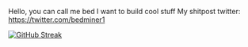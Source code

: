 Hello, you can call me bed
I want to build cool stuff
My shitpost twitter: https://twitter.com/bedminer1

[![GitHub Streak](https://streak-stats.demolab.com?user=bedminer1&theme=dark&hide_border=true&date_format=j%2Fn%5B%2FY%5D)](https://git.io/streak-stats)
